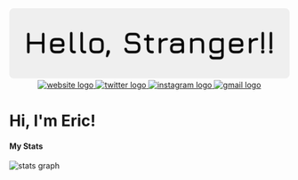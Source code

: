 <img src="banner.png">
<div align="center">
 <a href="byte.is-a.dev">
  <img src="https://img.shields.io/static/v1?message=My%20Website&logo=homepage&label=Coming%20Soon&color=blue&logoColor=white&labelColor=&style=for-the-badge" height="50" alt="website logo" />
</a>
<a href="https://x.com/EricD2116">
  <img src="https://img.shields.io/static/v1?message=Twitter/X&logo=x&label=&color=1DA1F2&logoColor=white&labelColor=&style=for-the-badge" height="50" alt="twitter logo" />
</a>
<a href="https://www.instagram.com/eric0x44/">
  <img src="https://img.shields.io/static/v1?message=Instagram&logo=instagram&label=&color=E4405F&logoColor=white&labelColor=&style=for-the-badge" height="50" alt="instagram logo" />
</a>
<a href="mailto:excessbyte@gmail.com">
  <img src="https://img.shields.io/static/v1?message=Gmail&logo=gmail&label=&color=D14836&logoColor=white&labelColor=&style=for-the-badge" height="50" alt="gmail logo" />
</a>
</div>

# Hi, I'm Eric!

#### My Stats
<img src="https://github-readme-stats.vercel.app/api?username=ExcessByte&line_height=35&border_radius=20&font=Fira%20Code&theme=material-palenight&bg_color=00000000&hide_title=true&hide_rank=true&show_icons=true&disable_animations=true&hide_border=true&exclude_repo=" height="250" alt="stats graph">
